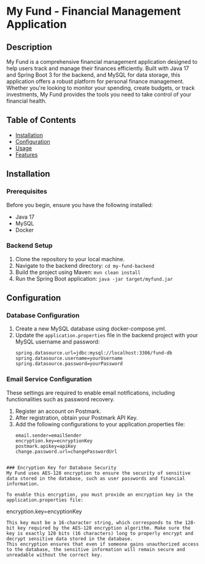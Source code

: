 # My Fund - Financial Management Application

## Description

My Fund is a comprehensive financial management application designed to help users track and manage their finances efficiently. Built with Java 17 and Spring Boot 3 for the backend, and MySQL for data storage, this application offers a robust platform for personal finance management. Whether you're looking to monitor your spending, create budgets, or track investments, My Fund provides the tools you need to take control of your financial health.

## Table of Contents

- [Installation](#installation)
- [Configuration](#configuration)
- [Usage](#usage)
- [Features](#features)

## Installation

### Prerequisites

Before you begin, ensure you have the following installed:
- Java 17
- MySQL
- Docker

### Backend Setup

1. Clone the repository to your local machine.
2. Navigate to the backend directory: `cd my-fund-backend`
3. Build the project using Maven: `mvn clean install`
4. Run the Spring Boot application: `java -jar target/myfund.jar`

## Configuration

### Database Configuration

1. Create a new MySQL database using docker-compose.yml.
2. Update the `application.properties` file in the backend project with your MySQL username and password:
   ```
   spring.datasource.url=jdbc:mysql://localhost:3306/fund-db
   spring.datasource.username=yourUsername
   spring.datasource.password=yourPassword
   ```
   
### Email Service Configuration

These settings are required to enable email notifications, including functionalities such as password recovery.

1. Register an account on Postmark.
2. After registration, obtain your Postmark API Key.
3. Add the following configurations to your application.properties file:
   ```
   email.sender=emailSender
   encryption.key=ecnryptionKey
   postmark.apikey=apiKey
   change.password.url=changePasswordUrl
```

### Encryption Key for Database Security
My Fund uses AES-128 encryption to ensure the security of sensitive data stored in the database, such as user passwords and financial information.

To enable this encryption, you must provide an encryption key in the application.properties file:
```
encryption.key=encyptionKey
```
This key must be a 16-character string, which corresponds to the 128-bit key required by the AES-128 encryption algorithm. Make sure the key is exactly 128 bits (16 characters) long to properly encrypt and decrypt sensitive data stored in the database.
This encryption ensures that even if someone gains unauthorized access to the database, the sensitive information will remain secure and unreadable without the correct key.
